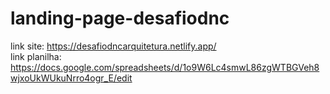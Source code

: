 # landing-page-desafiodnc

link site: https://desafiodncarquitetura.netlify.app/ <br>
link planilha: https://docs.google.com/spreadsheets/d/1o9W6Lc4smwL86zgWTBGVeh8wjxoUkWUkuNrro4ogr_E/edit
